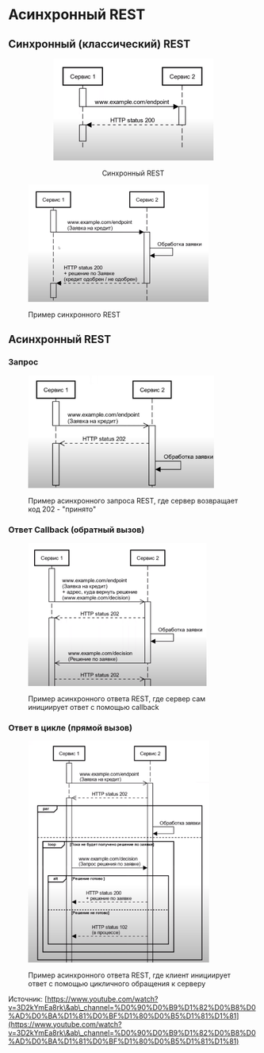 # Асинхронный REST

## Синхронный (классический) REST

<div align="center">

<figure><img src="../../../../../.gitbook/assets/image.png" alt="" width="323"><figcaption><p>Синхронный REST</p></figcaption></figure>

</div>

<figure><img src="../../../../../.gitbook/assets/image (3).png" alt="" width="364"><figcaption><p>Пример синхронного REST</p></figcaption></figure>

## Асинхронный REST

### Запрос

<figure><img src="../../../../../.gitbook/assets/image (4).png" alt="" width="375"><figcaption><p>Пример асинхронного запроса REST, где сервер возвращает код 202 - "принято"</p></figcaption></figure>

### Ответ Callback (обратный вызов)

<figure><img src="../../../../../.gitbook/assets/image (5).png" alt="" width="360"><figcaption><p>Пример асинхронного ответа REST, где сервер сам инициирует ответ с помощью callback</p></figcaption></figure>

### Ответ в цикле (прямой вызов)

<figure><img src="../../../../../.gitbook/assets/image (6).png" alt="" width="365"><figcaption><p>Пример асинхронного ответа REST, где клиент инициирует ответ с помощью цикличного обращения к серверу</p></figcaption></figure>







Источник: [https://www.youtube.com/watch?v=3D2kYmEa8rk\&ab\_channel=%D0%90%D0%B9%D1%82%D0%B8%D0%AD%D0%BA%D1%81%D0%BF%D1%80%D0%B5%D1%81%D1%81](https://www.youtube.com/watch?v=3D2kYmEa8rk\&ab\_channel=%D0%90%D0%B9%D1%82%D0%B8%D0%AD%D0%BA%D1%81%D0%BF%D1%80%D0%B5%D1%81%D1%81)

